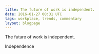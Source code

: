 ```yaml
---
title: The future of work is independent.
date: 2016-01-27 00:31 UTC
tags: workplace, trends, commentary
layout: blogpage
---
```

The future of work is independent.

Independence
